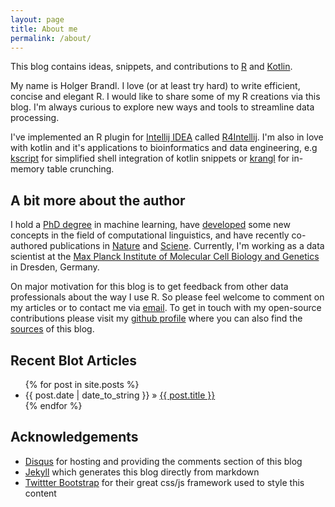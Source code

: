 ```yaml
---
layout: page
title: About me
permalink: /about/
---
```



This blog contains ideas, snippets, and contributions to [R](http://www.r-project.org/) and [Kotlin](https://kotlinlang.org/).

My name is Holger Brandl. I love (or at least try hard) to write efficient, concise and elegant R. I would like to share some of my R creations via this blog. I'm always curious to explore new ways and tools to streamline data processing. 

I've implemented an R plugin for [Intellij IDEA](https://www.jetbrains.com/idea) called [R4Intellij](https://github.com/holgerbrandl/r4intellij). I'm also in love with kotlin and it's applications to bioinformatics and data engineering, e.g [kscript](https://github.com/holgerbrandl/kscript) for simplified shell integration of kotlin snippets or [krangl](https://github.com/holgerbrandl/krangl) for in-memory table crunching. 

## A bit more about the author


I hold a [PhD degree](http://pub.uni-bielefeld.de/publication/2305544) in machine learning, have [developed](http://dblp.uni-trier.de/pers/hd/b/Brandl:Holger) some new concepts in the field of computational linguistics, and have recently co-authored publications in [Nature](http://www.nature.com/nature/journal/v500/n7460/full/nature12414.html) and [Sciene](http://www.sciencemag.org/content/early/2015/02/25/science.aaa1975.abstract).  Currently, I'm working as a data scientist at the [Max Planck Institute of Molecular Cell Biology and Genetics](http://mpi-cbg.de/) in Dresden, Germany.

On major motivation for this blog is to get feedback from other data professionals about the way I use R. So please feel welcome to comment on my articles or to contact me via [email](holgerbrandl+blog@gmail.com). To get in touch with my open-source contributions please visit my [github profile](https://github.com/holgerbrandl) where you can also find the [sources](https://github.com/holgerbrandl/holgerbrandl.github.io) of this blog.


## Recent Blot Articles

<ul class="posts">
  {% for post in site.posts %}
    <li><span>{{ post.date | date_to_string }}</span> &raquo; <a href="{{ BASE_PATH }}{{ post.url }}">{{ post.title }}</a></li>
  {% endfor %}
</ul>

## Acknowledgements

* [Disqus](https://disqus.com/) for hosting and providing the comments section of this blog
* [Jekyll](http://jekyllrb.com/) which generates this blog directly from markdown
* [Twittter Bootstrap](http://getbootstrap.com/) for their great css/js  framework used to style this content

